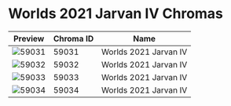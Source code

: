 # Worlds 2021 Jarvan IV Chromas

| Preview | Chroma ID | Name |
|---------|-----------|------|
| ![59031](https://raw.communitydragon.org/latest/plugins/rcp-be-lol-game-data/global/default/v1/champion-chroma-images/59/59031.png) | 59031 | Worlds 2021 Jarvan IV |
| ![59032](https://raw.communitydragon.org/latest/plugins/rcp-be-lol-game-data/global/default/v1/champion-chroma-images/59/59032.png) | 59032 | Worlds 2021 Jarvan IV |
| ![59033](https://raw.communitydragon.org/latest/plugins/rcp-be-lol-game-data/global/default/v1/champion-chroma-images/59/59033.png) | 59033 | Worlds 2021 Jarvan IV |
| ![59034](https://raw.communitydragon.org/latest/plugins/rcp-be-lol-game-data/global/default/v1/champion-chroma-images/59/59034.png) | 59034 | Worlds 2021 Jarvan IV |